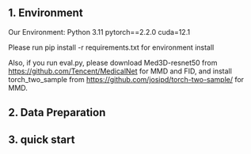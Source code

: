 ## 1. Environment

Our Environment: 
Python 3.11
pytorch==2.2.0
cuda=12.1

Please run pip install -r requirements.txt for environment install

Also, if you run eval.py, please download Med3D-resnet50 from https://github.com/Tencent/MedicalNet for MMD and FID, and install torch_two_sample from https://github.com/josipd/torch-two-sample/ for MMD.



## 2. Data Preparation




## 3. quick start


